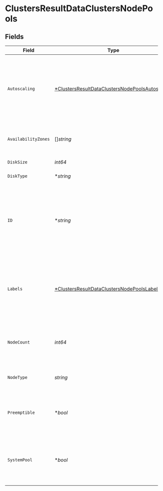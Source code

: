 # ClustersResultDataClustersNodePools


## Fields

| Field                                                                                                                    | Type                                                                                                                     | Required                                                                                                                 | Description                                                                                                              | Example                                                                                                                  |
| ------------------------------------------------------------------------------------------------------------------------ | ------------------------------------------------------------------------------------------------------------------------ | ------------------------------------------------------------------------------------------------------------------------ | ------------------------------------------------------------------------------------------------------------------------ | ------------------------------------------------------------------------------------------------------------------------ |
| `Autoscaling`                                                                                                            | [*ClustersResultDataClustersNodePoolsAutoscaling](../../models/shared/clustersresultdataclustersnodepoolsautoscaling.md) | :heavy_minus_sign:                                                                                                       | Auto scaling settings to use for the node pool. Requires that the cloud provider supports this feature.                  |                                                                                                                          |
| `AvailabilityZones`                                                                                                      | []*string*                                                                                                               | :heavy_minus_sign:                                                                                                       | Zones in which the node pool should be provisioned.                                                                      |                                                                                                                          |
| `DiskSize`                                                                                                               | *int64*                                                                                                                  | :heavy_check_mark:                                                                                                       | Disk size in GB                                                                                                          | 100                                                                                                                      |
| `DiskType`                                                                                                               | **string*                                                                                                                | :heavy_minus_sign:                                                                                                       | The disk type to use.                                                                                                    |                                                                                                                          |
| `ID`                                                                                                                     | **string*                                                                                                                | :heavy_minus_sign:                                                                                                       | ID of existing node pool. Must be passed when modifying existing node pools. Not relevant for new node pools             | 6aa96121-0345-43ad-bade-af36d540c222                                                                                     |
| `Labels`                                                                                                                 | [*ClustersResultDataClustersNodePoolsLabels](../../models/shared/clustersresultdataclustersnodepoolslabels.md)           | :heavy_minus_sign:                                                                                                       | Set of label keys and values that can be used to determine scheduling via resource tags.                                 |                                                                                                                          |
| `NodeCount`                                                                                                              | *int64*                                                                                                                  | :heavy_check_mark:                                                                                                       | Number of nodes to the node pool should be provisioned with.                                                             | 3                                                                                                                        |
| `NodeType`                                                                                                               | *string*                                                                                                                 | :heavy_check_mark:                                                                                                       | Machine type to be used by the node pool.                                                                                | n2-standard-8                                                                                                            |
| `Preemptible`                                                                                                            | **bool*                                                                                                                  | :heavy_minus_sign:                                                                                                       | Configures node pool with preemptible / spot instances if enabled.                                                       | false                                                                                                                    |
| `SystemPool`                                                                                                             | **bool*                                                                                                                  | :heavy_minus_sign:                                                                                                       | When 'provider' is 'azure', at least one system node pool is required per cluster.                                       |                                                                                                                          |